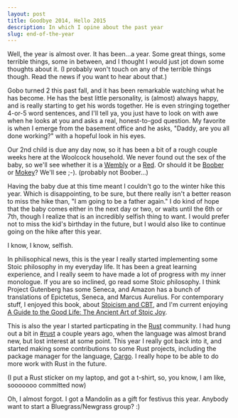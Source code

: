 ```yaml
---
layout: post
title: Goodbye 2014, Hello 2015
description: In which I opine about the past year
slug: end-of-the-year
---
```


Well, the year is almost over. It has been...a year. Some great things,
some terrible things, some in between, and I thought I would just jot
down some thoughts about it.  (I probably won't touch on any of the
terrible things though. Read the news if you want to hear about that.)

Gobo turned 2 this past fall, and it has been remarkable watching what
he has become. He has the best little personality, is (almost) always
happy, and is really starting to get his words together. He is even
stringing together 4-or-5 word sentences, and I'll tell ya, you just
have to look on with awe when he looks at you and asks a real,
honest-to-god question. My favorite is when I emerge from the basement
office and he asks, "Daddy, are you all done working?" with a hopeful
look in his eyes.

Our 2nd child is due any day now, so it has been a bit of a rough couple
weeks here at the Woolcock household. We never found out the sex of the
baby, so we'll see whether it is a
[Wembly](http://muppet.wikia.com/wiki/Wembley_Fraggle) or a
[Red](http://muppet.wikia.com/wiki/Red_Fraggle). Or should it be
[Boober](http://muppet.wikia.com/wiki/Boober_Fraggle) or
[Mokey](http://muppet.wikia.com/wiki/Mokey_Fraggle)? We'll see ;-).
(probably not Boober...)

Having the baby due at this time meant I couldn't go to the winter hike
this year. Which is disappointing, to be sure, but there really isn't a
better reason to miss the hike than, "I am going to be a father again."
I do kind of hope that the baby comes either in the next day or two, or
waits until the 6th or 7th, though I realize that is an incredibly
selfish thing to want. I would prefer not to miss the kid's birthday in the
future, but I would also like to continue going on the hike after this
year.

I know, I know, selfish.

In philisophical news, this is the year I really started implementing
some Stoic philosophy in my everyday life. It has been a great learning
experience, and I really seem to have made a lot of progress with my inner
monologue. If you are so inclined, go read some Stoic philosophy. I think
Project Gutenberg has some Seneca, and Amazon has a bunch of translations of
Epictetus, Seneca, and Marcus Aurelius. For contemporary stuff, I enjoyed this
book, about
[Stoicism and CBT](http://paul.woolcock.us/posts/stoicism-cbt.html),
and I'm current enjoying
[A Guide to the Good Life: The Ancient Art of Stoic Joy](http://amzn.com/B0040JHNQG).

This is also the year I started particpating in the
[Rust](http://www.rust-lang.org) community. I had hung out a bit in
[#rust](irc://irc.mozilla.org/#rust) a couple years ago, when the
language was almost brand new, but lost interest at some point. This year I
really got back into it, and started making some contributions to some
Rust projects, including the package manager for the language,
[Cargo](http://crates.io). I really hope to be able to do more work with
Rust in the future.

(I put a Rust sticker on my laptop, and got a t-shirt, so, you know, I am
like, sooooooo committed now)

Oh, I almost forgot. I got a Mandolin as a gift for festivus this year.
Anybody want to start a Bluegrass/Newgrass group? :)
